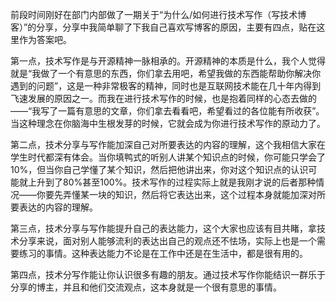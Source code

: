 前段时间刚好在部门内部做了一期关于“为什么/如何进行技术写作（写技术博客）”的分享，分享中我简单聊了下我自己喜欢写博客的原因，主要有四点，贴在这里作为答案吧。



第一点，技术写作是与开源精神一脉相承的。开源精神的本质是什么，我个人觉得就是“我做了一个有意思的东西，你们拿去用吧，希望我做的东西能帮助你解决你遇到的问题”，这是一种非常极客的精神，同时也是互联网技术能在几十年内得到飞速发展的原因之一。而我在进行技术写作的时候，也是抱着同样的心态去做的——“我写了一篇有意思的文章，你们拿去看看吧，希望看过的各位能有所收获”。当这种理念在你脑海中生根发芽的时候，它就会成为你进行技术写作的原动力了。

 第二点，技术分享与写作能加深自己对所要表达的内容的理解，这个我相信大家在学生时代都深有体会。当你填鸭式的听别人讲某个知识点的时候，你可能只学会了10%，但当你自己学懂了某个知识，然后把他讲出来，你对这个知识点的认识可能就上升到了80%甚至100%。技术写作的过程实际上就是我刚才说的后者那种情况——你要先弄懂某一块的知识，然后将它表达出来，这个过程本身就能加深对所要表达的内容的理解。

第三点，技术分享与写作能提升自己的表达能力，这个大家也应该有目共睹，拿技术分享来说，面对别人能够流利的表达出自己的观点还不怯场，实际上也是一个需要练习的事情。这种表达能力不论是在工作中还是在生活中，都是很有用的。

第四点，技术分写作能让你认识很多有趣的朋友。通过技术写作你能结识一群乐于分享的博主，并且和他们交流观点，这本身就是一个很有意思的事情。

